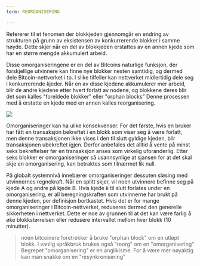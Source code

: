 ```yaml
---
term: REORGANISERING

---
```

Refererer til et fenomen der blokkjeden gjennomgår en endring av strukturen på grunn av eksistensen av konkurrerende blokker i samme høyde. Dette skjer når en del av blokkjeden erstattes av en annen kjede som har en større mengde akkumulert arbeid.

Disse omorganiseringene er en del av Bitcoins naturlige funksjon, der forskjellige utvinnere kan finne nye blokker nesten samtidig, og dermed dele Bitcoin-nettverket i to. I slike tilfeller kan nettverket midlertidig dele seg i konkurrerende kjeder. Når en av disse kjedene akkumulerer mer arbeid, blir de andre kjedene etter hvert forlatt av nodene, og blokkene deres blir det som kalles "foreldede blokker" eller "orphan blocks" Denne prosessen med å erstatte en kjede med en annen kalles reorganisering.

![](../../dictionnaire/assets/9.webp)

Omorganiseringer kan ha ulike konsekvenser. For det første, hvis en bruker har fått en transaksjon bekreftet i en blokk som viser seg å være forlatt, men denne transaksjonen ikke vises i den til slutt gyldige kjeden, blir transaksjonen ubekreftet igjen. Derfor anbefales det alltid å vente på minst seks bekreftelser før en transaksjon anses som virkelig uforanderlig. Etter seks blokker er omorganiseringer så usannsynlige at sjansen for at det skal skje en omorganisering, kan betraktes som tilnærmet lik null.

På globalt systemnivå innebærer omorganiseringer dessuten sløsing med utvinnernes regnekraft. Når en splitt skjer, vil noen utvinnere befinne seg på kjede A og andre på kjede B. Hvis kjede `B` til slutt forlates under en omorganisering, er all beregningskraften som utvinnerne har brukt på denne kjeden, per definisjon bortkastet. Hvis det er for mange omorganiseringer i Bitcoin-nettverket, reduseres dermed den generelle sikkerheten i nettverket. Dette er noe av grunnen til at det kan være farlig å øke blokkstørrelsen eller redusere intervallet mellom hver blokk (10 minutter).

> noen bitcoinere foretrekker å bruke "orphan block" om en utløpt blokk. I vanlig språkbruk brukes også "reorg" om en "omorganisering" Begrepet "omorganisering" er en anglikisme. For å være mer nøyaktig kan man snakke om en "resynkronisering"
